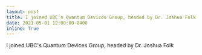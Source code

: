 ```yaml
---
layout: post
title: I joined UBC's Quantum Devices Group, headed by Dr. Joshua Folk!
date: 2021-05-01 12:00:00-0400
inline: True
---
```


I joined UBC's Quantum Devices Group, headed by Dr. Joshua Folk
